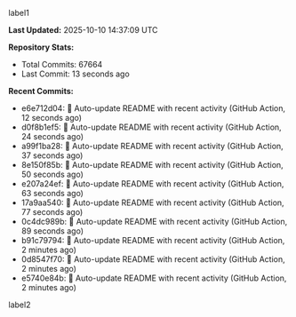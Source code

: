 
label1 
<!-- ACTIVITY_START -->
**Last Updated:** 2025-10-10 14:37:09 UTC

**Repository Stats:**
- Total Commits: 67664
- Last Commit: 13 seconds ago

**Recent Commits:**
- e6e712d04: 🤖 Auto-update README with recent activity (GitHub Action, 12 seconds ago)
- d0f8b1ef5: 🤖 Auto-update README with recent activity (GitHub Action, 24 seconds ago)
- a99f1ba28: 🤖 Auto-update README with recent activity (GitHub Action, 37 seconds ago)
- 8e150f85b: 🤖 Auto-update README with recent activity (GitHub Action, 50 seconds ago)
- e207a24ef: 🤖 Auto-update README with recent activity (GitHub Action, 63 seconds ago)
- 17a9aa540: 🤖 Auto-update README with recent activity (GitHub Action, 77 seconds ago)
- 0c4dc989b: 🤖 Auto-update README with recent activity (GitHub Action, 89 seconds ago)
- b91c79794: 🤖 Auto-update README with recent activity (GitHub Action, 2 minutes ago)
- 0d8547f70: 🤖 Auto-update README with recent activity (GitHub Action, 2 minutes ago)
- e5740e84b: 🤖 Auto-update README with recent activity (GitHub Action, 2 minutes ago)
<!-- ACTIVITY_END -->

label2
